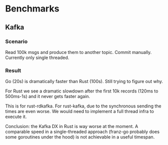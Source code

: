 # Benchmarks

## Kafka

### Scenario

Read 100k msgs and produce them to another topic. Commit manually.
Currently only single threaded.

### Result

Go (20s) is dramatically faster than Rust (100s). Still trying to figure out why.

For Rust we see a dramatic slowdown after the first 10k records (120ms to 500ms-1s) and it never gets faster again.

This is for rust-rdkafka. For rust-kafka, due to the synchronous sending the times are even worse. We would need to implement a full thread infra to execute it.

Conclusion: the Kafka DX in Rust is way worse at the moment. A comparable speed in a single-threaded approach (franz-go probably does some goroutines under the hood) is not achievable in a useful timespan.
